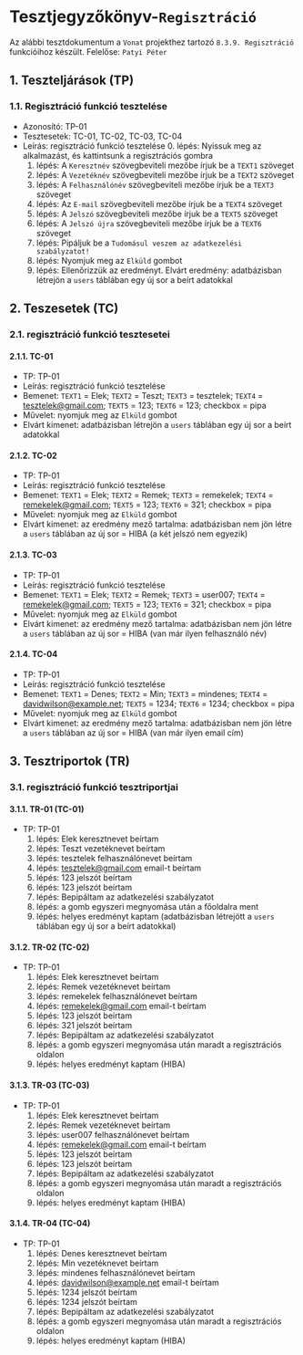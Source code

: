 # Tesztjegyzőkönyv-`Regisztráció`

Az alábbi tesztdokumentum a `Vonat` projekthez tartozó `8.3.9. Regisztráció` funkcióihoz készült. Felelőse: `Patyi Péter` 


## 1. Teszteljárások (TP)

### 1.1. Regisztráció funkció tesztelése 
- Azonosító: TP-01
- Tesztesetek: TC-01, TC-02, TC-03, TC-04
- Leírás: regisztráció funkció tesztelése
    0. lépés: Nyissuk meg az alkalmazást, és kattintsunk a regisztrációs gombra
    1. lépés: A `Keresztnév` szövegbeviteli mezőbe írjuk be a `TEXT1` szöveget
    2. lépés: A `Vezetéknév` szövegbeviteli mezőbe írjuk be a `TEXT2` szöveget
    3. lépés: A `Felhasználónév` szövegbeviteli mezőbe írjuk be a `TEXT3` szöveget
    4. lépés: Az `E-mail` szövegbeviteli mezőbe írjuk be a `TEXT4` szöveget
    5. lépés: A `Jelszó` szövegbeviteli mezőbe írjuk be a `TEXT5` szöveget
    6. lépés: A `Jelszó újra` szövegbeviteli mezőbe írjuk be a `TEXT6` szöveget
    7. lépés: Pipáljuk be a `Tudomásul veszem az adatkezelési szabályzatot!`
    8. lépés: Nyomjuk meg az `Elküld` gombot 
    9. lépés: Ellenőrizzük az eredményt. Elvárt eredmény: adatbázisban létrejön a `users` táblában egy új sor a beírt adatokkal


## 2. Teszesetek (TC)

### 2.1. regisztráció funkció tesztesetei

#### 2.1.1. TC-01
- TP: TP-01
- Leírás: regisztráció funkció tesztelése 
- Bemenet: `TEXT1` = Elek; `TEXT2` = Teszt; `TEXT3` = tesztelek; `TEXT4` = tesztelek@gmail.com; `TEXT5` = 123; `TEXT6` = 123; checkbox = pipa
- Művelet: nyomjuk meg az `Elküld` gombot 
- Elvárt kimenet: adatbázisban létrejön a `users` táblában egy új sor a beírt adatokkal

#### 2.1.2. TC-02
- TP: TP-01
- Leírás: regisztráció funkció tesztelése 
- Bemenet: `TEXT1` = Elek; `TEXT2` = Remek; `TEXT3` = remekelek; `TEXT4` = remekelek@gmail.com; `TEXT5` = 123; `TEXT6` = 321; checkbox = pipa
- Művelet: nyomjuk meg az `Elküld` gombot 
- Elvárt kimenet: az eredmény mező tartalma: adatbázisban nem jön létre a `users` táblában az új sor = HIBA (a két jelszó nem egyezik)

#### 2.1.3. TC-03
- TP: TP-01
- Leírás: regisztráció funkció tesztelése 
- Bemenet: `TEXT1` = Elek; `TEXT2` = Remek; `TEXT3` = user007; `TEXT4` = remekelek@gmail.com; `TEXT5` = 123; `TEXT6` = 321; checkbox = pipa
- Művelet: nyomjuk meg az `Elküld` gombot 
- Elvárt kimenet: az eredmény mező tartalma: adatbázisban nem jön létre a `users` táblában az új sor = HIBA (van már ilyen felhasználó név)

#### 2.1.4. TC-04
- TP: TP-01
- Leírás: regisztráció funkció tesztelése 
- Bemenet: `TEXT1` = Denes; `TEXT2` = Min; `TEXT3` = mindenes; `TEXT4` = davidwilson@example.net; `TEXT5` = 1234; `TEXT6` = 1234; checkbox = pipa
- Művelet: nyomjuk meg az `Elküld` gombot 
- Elvárt kimenet: az eredmény mező tartalma: adatbázisban nem jön létre a `users` táblában az új sor = HIBA (van már ilyen email cím)


## 3. Tesztriportok (TR)

### 3.1. regisztráció funkció tesztriportjai

#### 3.1.1. TR-01 (TC-01)
- TP: TP-01
    1. lépés: Elek keresztnevet beírtam
    2. lépés: Teszt vezetéknevet beírtam
    3. lépés: tesztelek felhasználónevet beírtam
    4. lépés: tesztelek@gmail.com email-t beírtam
    5. lépés: 123 jelszót beírtam
    6. lépés: 123 jelszót beírtam
    7. lépés: Bepipáltam az adatkezelési szabályzatot
    8. lépés: a gomb egyszeri megnyomása után a főoldalra ment
    9. lépés: helyes eredményt kaptam (adatbázisban létrejött a `users` táblában egy új sor a beírt adatokkal)
    
#### 3.1.2. TR-02 (TC-02)
- TP: TP-01
    1. lépés: Elek keresztnevet beírtam
    2. lépés: Remek vezetéknevet beírtam
    3. lépés: remekelek felhasználónevet beírtam
    4. lépés: remekelek@gmail.com email-t beírtam
    5. lépés: 123 jelszót beírtam
    6. lépés: 321 jelszót beírtam
    7. lépés: Bepipáltam az adatkezelési szabályzatot
    8. lépés: a gomb egyszeri megnyomása után maradt a regisztrációs oldalon
    9. lépés: helyes eredményt kaptam (HIBA)

#### 3.1.3. TR-03 (TC-03)
- TP: TP-01
    1. lépés: Elek keresztnevet beírtam
    2. lépés: Remek vezetéknevet beírtam
    3. lépés: user007 felhasználónevet beírtam
    4. lépés: remekelek@gmail.com email-t beírtam
    5. lépés: 123 jelszót beírtam
    6. lépés: 123 jelszót beírtam
    7. lépés: Bepipáltam az adatkezelési szabályzatot
    8. lépés: a gomb egyszeri megnyomása után maradt a regisztrációs oldalon
    9. lépés: helyes eredményt kaptam (HIBA)

#### 3.1.4. TR-04 (TC-04)
- TP: TP-01
    1. lépés: Denes keresztnevet beírtam
    2. lépés: Min vezetéknevet beírtam
    3. lépés: mindenes felhasználónevet beírtam
    4. lépés: davidwilson@example.net email-t beírtam
    5. lépés: 1234 jelszót beírtam
    6. lépés: 1234 jelszót beírtam
    7. lépés: Bepipáltam az adatkezelési szabályzatot
    8. lépés: a gomb egyszeri megnyomása után maradt a regisztrációs oldalon
    9. lépés: helyes eredményt kaptam (HIBA)